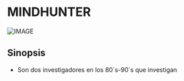 # MINDHUNTER
![IMAGE](https://occ-0-58-56.1.nflxso.net/dnm/api/v6/X194eJsgWBDE2aQbaNdmCXGUP-Y/AAAABceGluQ91PhJ-3CG3synHC4-pEUQdU0_9qYTqHIoW_2kMtn3yCv-5ox99heLC1ACjKrxke3kCfKssqri_rYrv2oJSSZRrwQGShp9izw0FRxGxZ0eZd92ZQM5F7SA6ol_aTURzA.jpg?r=4aa)

## Sinopsis
 - Son dos investigadores en los 80´s-90´s que investigan
 